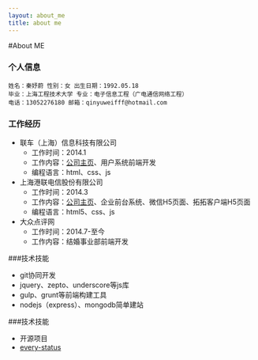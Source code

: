 ```yaml
---
layout: about_me
title: about me
---
```

#About ME

### 个人信息
```
姓名：秦妤蔚 性别：女 出生日期：1992.05.18
毕业：上海工程技术大学 专业：电子信息工程（广电通信网络工程）
电话：13052276180 邮箱：qinyuweifff@hotmail.com
```

### 工作经历
- 联车（上海）信息科技有限公司
    - 工作时间：2014.1
    - 工作内容：[公司主页](http://www.auto-linked.cn/About)、用户系统前端开发
    - 编程语言：html、css、js
- 上海港联电信股份有限公司
    - 工作时间：2014.3
    - 工作内容：[公司主页](http://www.tuotuo.im/index)、企业前台系统、微信H5页面、拓拓客户端H5页面
    - 编程语言：html5、css、js
- 大众点评网
    - 工作时间：2014.7-至今
    - 工作内容：结婚事业部前端开发

###技术技能
- git协同开发
- jquery、zepto、underscore等js库
- gulp、grunt等前端构建工具
- nodejs（express）、mongodb简单建站

###技术技能
- 开源项目
 - [every-status](https://github.com/NoodleJS/every-status)

